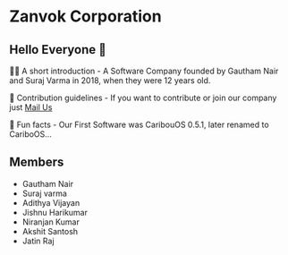 # Zanvok Corporation
## Hello Everyone 👋

🙋‍♀️ A short introduction - A Software Company founded by Gautham Nair and Suraj Varma in 2018, when they were 12 years old.

🌈 Contribution guidelines - If you want to contribute or join our company just [Mail Us](mailto:zanvokcorporation@gmail.com)

🍿 Fun facts - Our First Software was CaribouOS 0.5.1, later renamed to CariboOS...

## Members
* Gautham Nair
* Suraj varma
* Adithya Vijayan
* Jishnu Harikumar
* Niranjan Kumar
* Akshit Santosh
* Jatin Raj
